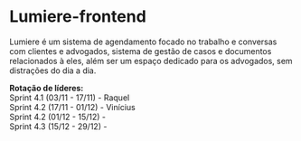 # Lumiere-frontend
Lumiere é um sistema de agendamento focado no trabalho e conversas com clientes e advogados, sistema de gestão de casos e documentos relacionados à eles, além ser um espaço dedicado para os advogados, sem distrações do dia a dia. 

**Rotação de líderes:** <br>
Sprint 4.1 (03/11 - 17/11) - Raquel <br>
Sprint 4.2 (17/11 - 01/12) - Vinícius <br>
Sprint 4.2 (01/12 - 15/12) - <br>
Sprint 4.3 (15/12 - 29/12) - <br>
